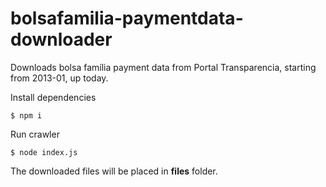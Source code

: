 # bolsafamilia-paymentdata-downloader
Downloads bolsa família payment data from Portal Transparencia, starting from 2013-01, up today.

Install dependencies
```
$ npm i
```

Run crawler
```
$ node index.js
```

The downloaded files will be placed in **files** folder.
